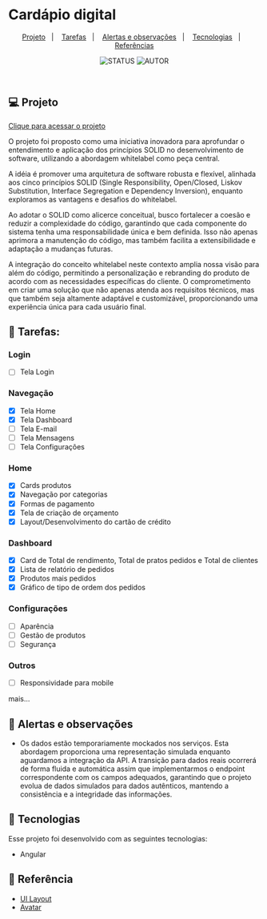 # Cardápio digital

<p align="center">
  <a href="#-projeto">Projeto</a>&nbsp;&nbsp;&nbsp;|&nbsp;&nbsp;&nbsp;
  <a href="#-tarefas">Tarefas</a>&nbsp;&nbsp;&nbsp;|&nbsp;&nbsp;&nbsp;
  <a href="#-alertas-e-observações">Alertas e observações</a>&nbsp;&nbsp;&nbsp;|&nbsp;&nbsp;&nbsp;
  <a href="#-tecnologias">Tecnologias</a>&nbsp;&nbsp;&nbsp;|&nbsp;&nbsp;&nbsp;
  <a href="#-referência">Referências</a>
</p>


<p align="center">
  <img alt="STATUS" src="https://img.shields.io/static/v1?label=STATUS&message=Em Desenvolvimento&color=fff600&labelColor=000000">
  <img alt="AUTOR" src="https://img.shields.io/static/v1?label=AUTOR&message=Hallef Brendo&color=49AA26&labelColor=000000">
</p>

<br>


## 💻 Projeto


<a href="https://hallefcoelho.github.io/digital-menu/#/secure/home">Clique para acessar o projeto</a>



O projeto foi proposto como uma iniciativa inovadora para aprofundar o entendimento e aplicação dos princípios SOLID no desenvolvimento de software, utilizando a abordagem whitelabel como peça central. 

A idéia é promover uma arquitetura de software robusta e flexível, alinhada aos cinco princípios SOLID (Single Responsibility, Open/Closed, Liskov Substitution, Interface Segregation e Dependency Inversion), enquanto exploramos as vantagens e desafios do whitelabel.

Ao adotar o SOLID como alicerce conceitual, busco fortalecer a coesão e reduzir a complexidade do código, garantindo que cada componente do sistema tenha uma responsabilidade única e bem definida. Isso não apenas aprimora a manutenção do código, mas também facilita a extensibilidade e adaptação a mudanças futuras.

A integração do conceito whitelabel neste contexto amplia nossa visão para além do código, permitindo a personalização e rebranding do produto de acordo com as necessidades específicas do cliente. O comprometimento em criar uma solução que não apenas atenda aos requisitos técnicos, mas que também seja altamente adaptável e customizável, proporcionando uma experiência única para cada usuário final.

## 📝 Tarefas:

### Login
- [ ] Tela Login

### Navegação
- [X] Tela Home
- [X] Tela Dashboard
- [ ] Tela E-mail
- [ ] Tela Mensagens
- [ ] Tela Configurações

### Home
- [X] Cards produtos
- [X] Navegação por categorias
- [X] Formas de pagamento
- [X] Tela de criação de orçamento
- [X] Layout/Desenvolvimento do cartão de crédito

### Dashboard
- [X] Card de Total de rendimento, Total de pratos pedidos e Total de clientes
- [X] Lista de relatório de pedidos
- [X] Produtos mais pedidos
- [X] Gráfico de tipo de ordem dos pedidos

### Configurações
- [ ] Aparência
- [ ] Gestão de produtos
- [ ] Segurança

 ### Outros
- [ ] Responsividade para mobile

 mais...

## 🚨 Alertas e observações

- Os dados estão temporariamente mockados nos serviços. Esta abordagem proporciona uma representação simulada enquanto aguardamos a integração da API. A transição para dados reais ocorrerá de forma fluida e automática assim que implementarmos o endpoint correspondente com os campos adequados, garantindo que o projeto evolua de dados simulados para dados autênticos, mantendo a consistência e a integridade das informações.


## 🚀 Tecnologias

Esse projeto foi desenvolvido com as seguintes tecnologias:

- Angular

<!---
## :eyes: Demonstrações

<details><summary>Criar uma tarefa simples</a></summary>
<p>
Com esse recurso o usuário adiciona uma tarefa à sua lista
<div align="center"><img  width="100%" src="./Files/01_Create_Simple_Task.gif"></div>
</p>
</details>

<details><summary>Criar uma tarefa com repetição semanal</a></summary>
<p>
Com esse recurso o usuário adiciona multiplas tarefas com um intervalo de 7 dias à sua lista
<div align="center"><img  width="100%" src="./Files/02_Create_Week_Task.gif"></div>
</p>
</details>

<details><summary>Criar uma tarefa com repetição mensal</a></summary>
<p>
Com esse recurso o usuário adiciona multiplas tarefas com um intervalo de 1 mês à sua lista. Uma observação, caso o dia exceda o mês posterior, o mesmo avançará para os primeiros dias do mês subsequente e por ser base para os demais, alterará a data do prazo das demais tarefas.
<div align="center"><img  width="100%" src="./Files/03_Create_Month_Task.gif"></div>
</p>
</details>

<details><summary>Utilização dos comandos da tarefa</a></summary>
<p>
Alguns comandos podem ser dados diretamente à tarefa através dos botões atrelados a cada tarefa:
  
- 👁: visualizar - expande a tarefa na tela
  
- 🖉: edição - permite editar as informações da tarefa
  
- 🗑: deletar - permite retirar a tarefa da lista de tarefas
  
- ✓: concluir - permite marcar a tarefa pendente como concluída
  
- X: pendente - permite marcar a tarefa concluída como pendente novamente
 
<div align="center"><img  width="100%" src="./Files/04_Using_Commands.gif"></div>
</p>
</details>

<details><summary>Paginação</a></summary>
<p>
Com esse recurso o usuário adiciona pode navegar por páginas que dividem a exibição das tarefas do usuário. O limite de tarefas por página é definido como 7 por padrão, mas pode ser alterado no filtro.
<div align="center"><img  width="100%" src="./Files/05_Pages.gif"></div>
</p>
</details>

<details><summary>Filtro</a></summary>
<p>
Com esse recurso o usuário pode selecionar quantas tarefas ele deseja exibir na tela, quais categorias e qual o período desejado. As categorias também podem ser selecionadas clicando nos contadores na página principal.
<div align="center"><img  width="100%" src="./Files/06_Filter.gif"></div>


<div align="center"><img  width="100%" src="./Files/07_Filter_dates.gif"></div>
</p>
</details>
--->

## 🔗 Referência
- <a href="https://www.figma.com/file/t2P5tENo0VqaQZJ3tTN2Re/Food-POS-Dark---Tablet-Device-(Community)?type=design&node-id=248-3442&mode=design&t=BrsUwzYOwvNjbDii-0">UI Layout</a>
- <a href="https://www.figma.com/file/VLJpcSbXguYWFFMnQqy2Z3/3D-Web3-Avatars-(Community)?type=design&node-id=0-1&mode=design&t=Ik4gYUa2nfSP9v54-0">Avatar</a>



